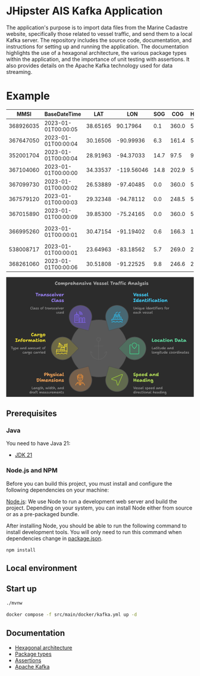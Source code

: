 # JHipster AIS Kafka Application

The application's purpose is to import data files from the Marine Cadastre website, specifically those related to vessel traffic, and send them to a local Kafka server. The repository includes the source code, documentation, and instructions for setting up and running the application. The documentation highlights the use of a hexagonal architecture, the various package types within the application, and the importance of unit testing with assertions. It also provides details on the Apache Kafka technology used for data streaming.

# Example 

|MMSI     |BaseDateTime       |LAT     |LON       |SOG |COG  |Heading|VesselName        |IMO       |CallSign|VesselType|Status|Length|Width|Draft|Cargo|TransceiverClass|
|---------|-------------------|--------|----------|----|-----|-------|------------------|----------|--------|----------|------|------|-----|-----|-----|----------------|
|368926035|2023-01-01T00:00:05|38.65165|90.17964  |0.1 |360.0|511.0  |KIMMSWICK         |          |AENA    |33        |15    |      |     |     |33   |A               |
|367647050|2023-01-01T00:00:04|30.16506|-90.99936 |6.3 |161.4|511.0  |USS CAIRO         |          |WDH7325 |31        |0     |20    |     |     |31   |A               |
|352001704|2023-01-01T00:00:04|28.91963|-94.37033 |14.7|97.5 |97.0   |ENEOS EXPLORER    |IMO9935492|3E2723  |80        |0     |230   |36   |11.7 |80   |A               |
|367104060|2023-01-01T00:00:00|34.33537|-119.56046|14.8|202.9|511.0  |ALAN T            |IMO8982577|WDC9571 |60        |15    |28    |7    |     |0    |A               |
|367099730|2023-01-01T00:00:02|26.53889|-97.40485 |0.0 |360.0|511.0  |JESSIE M          |          |WDJ2892 |52        |0     |0     |0    |0.0  |52   |A               |
|367579120|2023-01-01T00:00:03|29.32348|-94.78112 |0.0 |248.5|511.0  |TERRY FONTENOT    |          |WDG8590 |31        |0     |16    |7    |     |52   |A               |
|367015890|2023-01-01T00:00:09|39.85300|-75.24165 |0.0 |360.0|511.0  |DOROTHY J         |          |WDC3893 |31        |0     |19    |7    |     |31   |A               |
|366995260|2023-01-01T00:00:01|30.47154|-91.19402 |0.6 |166.3|183.0  |CAPT JAMES HOOVER |          |WDC2583 |31        |0     |16    |6    |     |52   |A               |
|538008717|2023-01-01T00:00:01|23.64963|-83.18562 |5.7 |269.0|274.0  |VELOS FORTUNA     |IMO9347310|V7A2686 |89        |0     |182   |32   |7.5  |89   |A               |
|368261060|2023-01-01T00:00:06|30.51808|-91.22525 |9.8 |246.6|246.0  |AMERICAN SYMPHONY |          |        |60        |0     |100   |18   |0.0  |60   |A               |


 ![Analysis](documentation/images/analysis.png)

## Prerequisites

### Java

You need to have Java 21:

- [JDK 21](https://openjdk.java.net/projects/jdk/21/)

### Node.js and NPM

Before you can build this project, you must install and configure the following dependencies on your machine:

[Node.js](https://nodejs.org/): We use Node to run a development web server and build the project.
Depending on your system, you can install Node either from source or as a pre-packaged bundle.

After installing Node, you should be able to run the following command to install development tools.
You will only need to run this command when dependencies change in [package.json](package.json).

```
npm install
```

## Local environment


<!-- jhipster-needle-localEnvironment -->

## Start up

```bash
./mvnw 
```

```bash
docker compose -f src/main/docker/kafka.yml up -d
```


<!-- jhipster-needle-startupCommand -->

## Documentation

- [Hexagonal architecture](documentation/hexagonal-architecture.md)
- [Package types](documentation/package-types.md)
- [Assertions](documentation/assertions.md)
- [Apache Kafka](documentation/apache-kafka.md)

<!-- jhipster-needle-documentation -->
